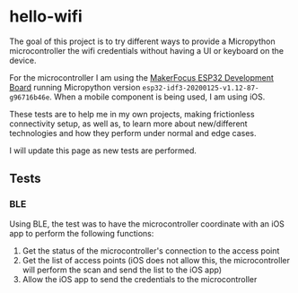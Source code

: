 # hello-wifi

The goal of this project is to try different ways to provide a Micropython microcontroller the wifi credentials without having a UI or keyboard on the device.

For the microcontroller I am using the [MakerFocus ESP32 Development Board](https://www.amazon.com/gp/product/B076KJZ5QM/ref=ppx_yo_dt_b_asin_title_o03_s01) running Micropython version `esp32-idf3-20200125-v1.12-87-g96716b46e`.  When a mobile component is being used, I am using iOS.

These tests are to help me in my own projects, making frictionless connectivity setup, as well as, to learn more about new/different technologies and how they perform under normal and edge cases.

I will update this page as new tests are performed.

## Tests

### BLE

Using BLE, the test was to have the microcontroller coordinate with an iOS app to perform the following functions:

1. Get the status of the microcontroller's connection to the access point
2. Get the list of access points (iOS does not allow this, the microcontroller will perform the scan and send the list to the iOS app)
3. Allow the iOS app to send the credentials to the microcontroller

